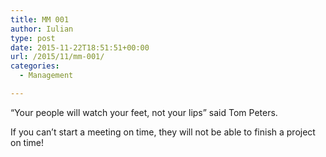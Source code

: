 ```yaml
---
title: MM 001
author: Iulian
type: post
date: 2015-11-22T18:51:51+00:00
url: /2015/11/mm-001/
categories:
  - Management

---
```

&#8220;Your people will watch your feet, not your lips&#8221; said Tom Peters.

If you can&#8217;t start a meeting on time, they will not be able to finish a project on time!

&nbsp;